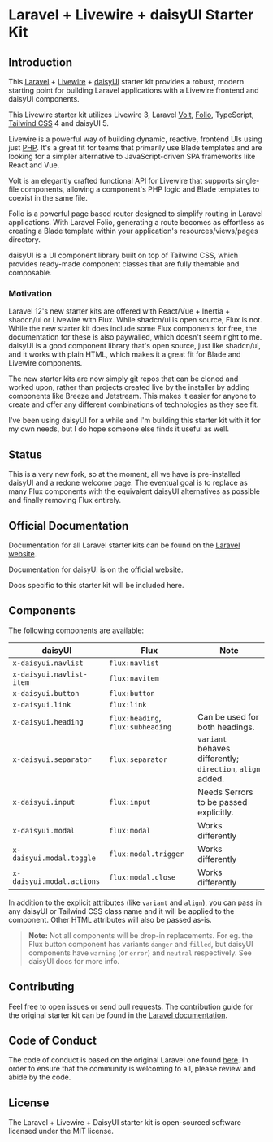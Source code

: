 # Laravel + Livewire + daisyUI Starter Kit

## Introduction

This [Laravel](https://laravel.com) + [Livewire](https://livewire.laravel.com) + [daisyUI](https://daisyui.com) starter
kit provides a robust, modern starting point for building Laravel applications with a Livewire frontend and daisyUI
components.

This Livewire starter kit utilizes Livewire 3, Laravel [Volt](https://livewire.laravel.com/docs/volt),
[Folio](https://laravel.com/docs/12.x/folio), TypeScript, [Tailwind CSS](https://tailwindcss.com) 4 and daisyUI 5.

Livewire is a powerful way of building dynamic, reactive, frontend UIs using just [PHP](https://php.net). It's a great
fit for teams that primarily use Blade templates and are looking for a simpler alternative to JavaScript-driven SPA
frameworks like React and Vue.

Volt is an elegantly crafted functional API for Livewire that supports single-file components, allowing a component's
PHP logic and Blade templates to coexist in the same file.

Folio is a powerful page based router designed to simplify routing in Laravel applications. With Laravel Folio,
generating a route becomes as effortless as creating a Blade template within your application's resources/views/pages
directory.

daisyUI is a UI component library built on top of Tailwind CSS, which provides ready-made component classes that are
fully themable and composable.

### Motivation

Laravel 12's new starter kits are offered with React/Vue + Inertia + shadcn/ui or Livewire with Flux. While
shadcn/ui is open source, Flux is not. While the new starter kit does include some Flux components for free, the
documentation for these is also paywalled, which doesn't seem right to me. daisyUI is a good component library that's
open source, just like shadcn/ui, and it works with plain HTML, which makes it a great fit for Blade and Livewire
components.

The new starter kits are now simply git repos that can be cloned and worked upon, rather than projects created live by
the installer by adding components like Breeze and Jetstream. This makes it easier for anyone to create and offer any
different combinations of technologies as they see fit.

I've been using daisyUI for a while and I'm building this starter kit with it for my own needs, but I do hope someone
else finds it useful as well.

## Status

This is a very new fork, so at the moment, all we have is pre-installed daisyUI and a redone welcome page. The eventual
goal is to replace as many Flux components with the equivalent daisyUI alternatives as possible and finally removing
Flux entirely.

## Official Documentation

Documentation for all Laravel starter kits can be found on the [Laravel website](https://laravel.com/docs/starter-kits).

Documentation for daisyUI is on the [official website](https://daisyui.com/docs).

Docs specific to this starter kit will be included here.

## Components

The following components are available:

| daisyUI                   | Flux                              | Note                                                       |
| ------------------------- | --------------------------------- | ---------------------------------------------------------- |
| `x-daisyui.navlist`       | `flux:navlist`                    |                                                            |
| `x-daisyui.navlist-item`  | `flux:navitem`                    |                                                            |
| `x-daisyui.button`        | `flux:button`                     |                                                            |
| `x-daisyui.link`          | `flux:link`                       |                                                            |
| `x-daisyui.heading`       | `flux:heading`, `flux:subheading` | Can be used for both headings.                             |
| `x-daisyui.separator`     | `flux:separator`                  | `variant` behaves differently; `direction`, `align` added. |
| `x-daisyui.input`         | `flux:input`                      | Needs $errors to be passed explicitly.                     |
| `x-daisyui.modal`         | `flux:modal`                      | Works differently                                          |
| `x-daisyui.modal.toggle`  | `flux:modal.trigger`              | Works differently                                          |
| `x-daisyui.modal.actions` | `flux:modal.close`                | Works differently                                          |

In addition to the explicit attributes (like `variant` and `align`), you can pass in any daisyUI or Tailwind CSS class
name and it will be applied to the component. Other HTML attributes will also be passed as-is.

> **Note:** Not all components will be drop-in replacements. For eg. the Flux button component has variants `danger` and
> `filled`, but daisyUI components have `warning` (or `error`) and `neutral` respectively. See daisyUI docs for more
> info.

## Contributing

Feel free to open issues or send pull requests. The contribution guide for the original starter kit can be found in the
[Laravel documentation](https://laravel.com/docs/contributions).

## Code of Conduct

The code of conduct is based on the original Laravel one found
[here](https://laravel.com/docs/contributions#code-of-conduct). In order to ensure that the community is welcoming to
all, please review and abide by the code.

## License

The Laravel + Livewire + DaisyUI starter kit is open-sourced software licensed under the MIT license.
